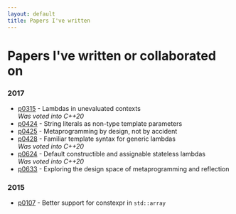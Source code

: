 ```yaml
---
layout: default
title: Papers I've written
---
```


# Papers I've written or collaborated on

### 2017
- [p0315](http://www.open-std.org/jtc1/sc22/wg21/docs/papers/2017/p0315r4.pdf) - Lambdas in unevaluated contexts
  <br>_Was voted into C++20_
- [p0424](http://www.open-std.org/jtc1/sc22/wg21/docs/papers/2017/p0424r2.pdf) - String literals as non-type template parameters
- [p0425](http://www.open-std.org/jtc1/sc22/wg21/docs/papers/2017/p0425r0.pdf) - Metaprogramming by design, not by accident
- [p0428](http://www.open-std.org/jtc1/sc22/wg21/docs/papers/2017/p0428r2.pdf) - Familiar template syntax for generic lambdas
  <br>_Was voted into C++20_
- [p0624](http://www.open-std.org/jtc1/sc22/wg21/docs/papers/2017/p0624r2.pdf) - Default constructible and assignable stateless lambdas
  <br>_Was voted into C++20_
- [p0633](http://www.open-std.org/jtc1/sc22/wg21/docs/papers/2017/p0633r0.pdf) - Exploring the design space of metaprogramming and reflection

### 2015
- [p0107](http://www.open-std.org/jtc1/sc22/wg21/docs/papers/2015/p0107r0.pdf) - Better support for constexpr in `std::array`
